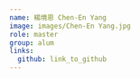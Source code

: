 ```yaml
---
name: 楊境恩 Chen-En Yang 
image: images/Chen-En Yang.jpg 
role: master
group: alum
links:
  github: link_to_github 
---
```

